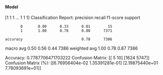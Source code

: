 #### Model
[1 1 1 ... 1 1 1]
Classification Report:
              precision    recall  f1-score   support

           0       0.00      0.33      0.01        15
           1       1.00      0.78      0.88      7371

    accuracy                           0.78      7386
   macro avg       0.50      0.56      0.44      7386
weighted avg       1.00      0.78      0.87      7386

Accuracy: 0.7787706471703222
Confusion Matrix:
[[   5   10]
 [1624 5747]]
Confusion Matrix (%):
[[6.76956404e-02 1.35391281e-01]
 [2.19875440e+01 7.78093691e+01]]
